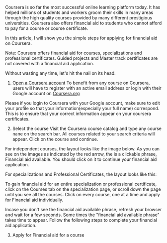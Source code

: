 

Coursera is so far the most successful online learning platform today. It has helped millions of students and workers groom their skills in many areas through the high quality courses provided by many different prestigious universities. Coursera also offers financial aid to students who cannot afford to pay for a course or course certificate. 

In this article, I will show you the simple steps for applying for financial aid on Coursera. 

Note: Coursera offers financial aid for courses, specializations and professional certificates. Guided projects and Master track certificates are not covered with a financial aid application. 

Without wasting any time, let's hit the nail on its head.

1. [Open a Coursera account]()
To benefit from any course on Coursera, users will have to register with an active email address or login with their Google account on [Coursera.org]()

Please if you login to Coursera with your Google account, make sure to edit your profile so that your information(especially your full name) correspond. This is to ensure that your correct information appear on your coursera certificates. 

2. Select the course
Visit the Coursera course catalog and type any course nane on the search bar. All courses related to your search criteria will appear. Click on the course and continue. 

For independent courses, the layout looks like the image below. As you can see on the images as indicated by the red arrow, the is a clickable phrase, Financial aid available. You should click on it to continue your financial aid application.  

For specializations and Professional Certificates, the layout looks like this:

To gain financial aid for an entire specialization or professional certificate, click on the Courses tab on the specialization page, or scroll down the page until you see all the courses. Click on every course, one at a time and apply for Financial aid individually. 

Incase you don't see the financial aid available phrase, refresh your browser and wait for a few seconds. Some times the "financial aid available phrase" takes time to appear. Follow the following steps to complete your financial aid application.  

3. Apply for Financial aid for a course


